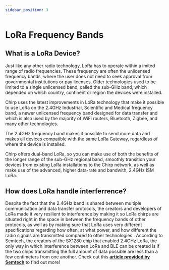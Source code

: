 ```yaml
---
sidebar_position: 3
---
```


# LoRa Frequency Bands

## What is a LoRa Device?

Just like any other radio technology, LoRa has to operate within a imited range of radio frequencies. These frequency are often the unlicensed frequency bands, where the user does not need to seek approval from governmental institutions or pay licenses. Older technologies used to be limited to a single unlicensed band, called the sub-GHz band, which depended on which country, continent or region the devices were installed.

Chirp uses the latest improvements in LoRa technology that make it possible to use LoRa on the 2.4GHz Industrial, Scientific and Medical frequency band, a newer unlicensed frequency band designed for data transfer and which is also used by the majority of WiFi routers, Bluetooth, Zigbee, and many other technologies.

The 2.4GHz frequency band makes it possible to send more data and makes all devices compatible with the same LoRa Gateway, regardless of where the device is installed.

Chirp offers dual-band LoRa, so you can make use of both the benefits of the longer range of the sub-GHz regional band, smoothly transition your devices from existing LoRa installations to the Chirp network, as well as make use of the advanced, higher data-rate and bandwith, 2.4GHz ISM LoRa.



## How does LoRa handle interferrence?

Despite the fact that the 2.4GHz band is shared between multiple communication and data transfer protocols, the creators and developers of LoRa made it very resilient to interference by making it so LoRa chirps are situated right in the space in between the frequency bands of other protocols, as well as by making sure that LoRa uses very different specifications regarding how often, at what power, and how different the radio signals are transmitted compared to other technologies . 
According to Semtech, the creators of the SX1280 chip that enabled 2.4GHz LoRa, the only way in which interference between LoRa and BLE can be created is if the two chips transmitting the full amount of data possible are less than a few centimeters from one another. Check out this **[article provided by Semtech](https://lora-developers.semtech.com/documentation/tech-papers-and-guides/interference-immunity)**  to find out more!







